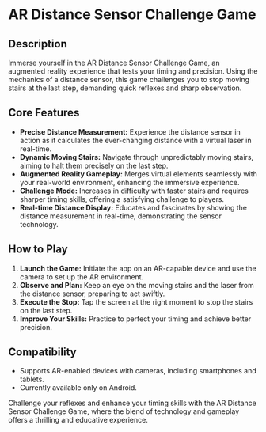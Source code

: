 # AR Distance Sensor Challenge Game

## Description

Immerse yourself in the AR Distance Sensor Challenge Game, an augmented reality experience that tests your timing and precision. Using the mechanics of a distance sensor, this game challenges you to stop moving stairs at the last step, demanding quick reflexes and sharp observation.

## Core Features

- **Precise Distance Measurement:** Experience the distance sensor in action as it calculates the ever-changing distance with a virtual laser in real-time.
- **Dynamic Moving Stairs:** Navigate through unpredictably moving stairs, aiming to halt them precisely on the last step.
- **Augmented Reality Gameplay:** Merges virtual elements seamlessly with your real-world environment, enhancing the immersive experience.
- **Challenge Mode:** Increases in difficulty with faster stairs and requires sharper timing skills, offering a satisfying challenge to players.
- **Real-time Distance Display:** Educates and fascinates by showing the distance measurement in real-time, demonstrating the sensor technology.

## How to Play

1. **Launch the Game:** Initiate the app on an AR-capable device and use the camera to set up the AR environment.
2. **Observe and Plan:** Keep an eye on the moving stairs and the laser from the distance sensor, preparing to act swiftly.
3. **Execute the Stop:** Tap the screen at the right moment to stop the stairs on the last step.
4. **Improve Your Skills:** Practice to perfect your timing and achieve better precision.

## Compatibility

- Supports AR-enabled devices with cameras, including smartphones and tablets.
- Currently available only on Android.

Challenge your reflexes and enhance your timing skills with the AR Distance Sensor Challenge Game, where the blend of technology and gameplay offers a thrilling and educative experience.
